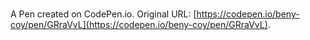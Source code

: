 # 

A Pen created on CodePen.io. Original URL: [https://codepen.io/beny-coy/pen/GRraVvL](https://codepen.io/beny-coy/pen/GRraVvL).


